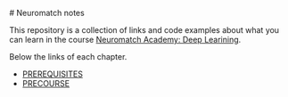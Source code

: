 # Neuromatch notes

This repository is a collection of links and code examples about what you can learn in the course [Neuromatch Academy: Deep Learining](https://deeplearning.neuromatch.io/tutorials/intro.html).

Below the links of each chapter.

* [PREREQUISITES](./PREREQUISITES.md)
* [PRECOURSE](./PRECOURSE.md)
